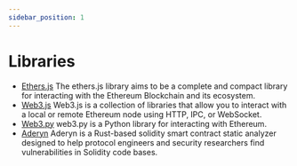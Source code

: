 ```yaml
---
sidebar_position: 1
---
```


# Libraries

- [Ethers.js](https://docs.ethers.io/) The ethers.js library aims to be a complete and compact library for interacting with the Ethereum Blockchain and its ecosystem.
- [Web3.js](https://web3js.readthedocs.io/) Web3.js is a collection of libraries that allow you to interact with a local or remote Ethereum node using HTTP, IPC, or WebSocket.
- [Web3.py](https://web3py.readthedocs.io/) web3.py is a Python library for interacting with Ethereum.
- [Aderyn](https://github.com/Cyfrin/aderyn) Aderyn is a Rust-based solidity smart contract static analyzer designed to help protocol engineers and security researchers find vulnerabilities in Solidity code bases.
